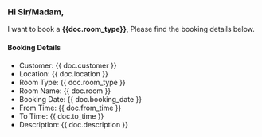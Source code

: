 <h3>Hi Sir/Madam,</h3>

<p>I want to book a <b>{{doc.room_type}}</b>, Please find the booking details below.</p>

<h4>Booking Details</h4>

<ul>
    <li>Customer: {{ doc.customer }}</li>
    <li>Location: {{ doc.location }}</li>
    <li>Room Type: {{ doc.room_type }}</li>
    <li>Room Name: {{ doc.room }}</li>
    <li>Booking Date: {{ doc.booking_date }}</li>
    <li>From Time: {{ doc.from_time }}</li>
    <li>To Time: {{ doc.to_time }}</li>
    <li>Description: {{ doc.description }}</li>
</ul>
